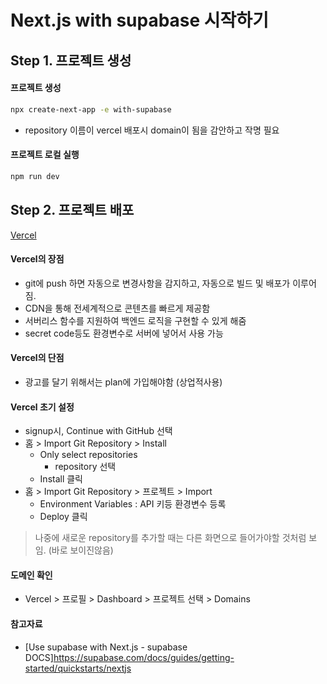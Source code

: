 # Next.js with supabase 시작하기

## Step 1. 프로젝트 생성

#### 프로젝트 생성

```bash
npx create-next-app -e with-supabase
```

- repository 이름이 vercel 배포시 domain이 됨을 감안하고 작명 필요

#### 프로젝트 로컬 실행

```bash
npm run dev
```

## Step 2. 프로젝트 배포

[Vercel](https://vercel.com/)

#### Vercel의 장점

- git에 push 하면 자동으로 변경사항을 감지하고, 자동으로 빌드 및 배포가 이루어짐.
- CDN을 통해 전세계적으로 콘텐츠를 빠르게 제공함
- 서버리스 함수를 지원하여 백엔드 로직을 구현할 수 있게 해줌
- secret code등도 환경변수로 서버에 넣어서 사용 가능

#### Vercel의 단점

- 광고를 달기 위해서는 plan에 가입해야함 (상업적사용)

#### Vercel 초기 설정

- signup시, Continue with GitHub 선택
- 홈 > Import Git Repository > Install
  - Only select repositories
    - repository 선택
  - Install 클릭
- 홈 > Import Git Repository > 프로젝트 > Import
  - Environment Variables : API 키등 환경변수 등록
  - Deploy 클릭

> 나중에 새로운 repository를 추가할 때는 다른 화면으로 들어가야할 것처럼 보임. (바로 보이진않음)

#### 도메인 확인

- Vercel > 프로필 > Dashboard > 프로젝트 선택 > Domains

#### 참고자료

- [Use supabase with Next.js - supabase DOCS]https://supabase.com/docs/guides/getting-started/quickstarts/nextjs
